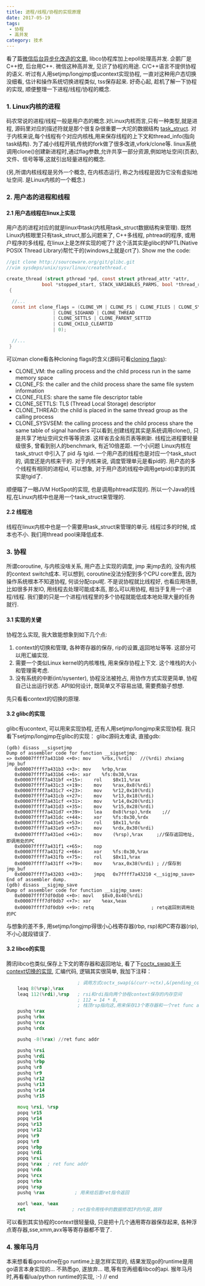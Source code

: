 ```yaml
---
title: 进程/线程/协程的实现原理
date: 2017-05-19 
tags:
 - 协程 
 - 高并发
category: 技术
---
```

看了篇[微信后台异步化改造的文章](http://www.infoq.com/cn/articles/CplusStyleCorourtine-At-Wechat), libco协程库加上epoll处理高并发. 企鹅厂是C++控, 后台用C++. 微信这种高并发, 见识了协程的用途. C/C++语言不提供协程的语义. 听过有人用setjmp/longjmp或ucontext实现协程, 一直对这种用户态切换没细看, 估计和操作系统切换进程类似, tss保存起来. 好奇心起, 趁机了解一下协程的实现, 顺便整理一下进程/线程/协程的概念.
<!-- more -->

### 1. Linux内核的进程

码农常说的进程/线程一般是用户态的概念.对Linux内核而言,只有一种类型,就是进程, 源码里对应的描述符就是那个很复杂很重要一大坨的数据结构 [task_struct](http://elixir.free-electrons.com/linux/latest/source/include/linux/sched.h#L483). 对于内核来说,每个线程有个对应内核栈,用来保存线程的上下文和thread_info(指向task结构). 
为了减小线程开销,传统的fork做了很多改进,vfork/clone等. linux系统调用clone()创建新进程时,通过flag参数,允许共享一部分资源,例如地址空间(页表),文件、信号等等,这就引出轻量进程的概念.

(另,所谓内核线程是另外一个概念, 在内核态运行, 称之为线程是因为它没有虚拟地址空间. 是Linux内核的一个概念.)

### 2. 用户态的进程和线程

#### 2.1 用户态线程在linux上实现
用户态的进程对应的就是linux中task(内核用task_struct数据结构来管理). 既然Linux内核眼里只有task_struct,那么问题来了, C++多线程, phtread的程序, 或用户程序的多线程, 在linux上是怎样实现的呢了? 这个活其实是glibc的NPTL(Native POSIX Thread Library)帮忙干的(windows上就是crt了). 
Show me the code:
```c
//git clone http://sourceware.org/git/glibc.git
//vim sysdeps/unix/sysv/linux/createthread.c

create_thread (struct pthread *pd, const struct pthread_attr *attr,
             bool *stopped_start, STACK_VARIABLES_PARMS, bool *thread_ran)
 {

  //...
  const int clone_flags = (CLONE_VM | CLONE_FS | CLONE_FILES | CLONE_SYSVSEM
                 | CLONE_SIGHAND | CLONE_THREAD
                 | CLONE_SETTLS | CLONE_PARENT_SETTID
                 | CLONE_CHILD_CLEARTID
                 | 0);

  //...
 }
```

可以man clone看各种cloning flags的含义(源码可看[cloning flags](http://elixir.free-electrons.com/linux/latest/source/include/uapi/linux/sched.h#L7)):
* CLONE_VM: the calling process and the child process run in the same memory space
* CLONE_FS: the caller and the child process share the same file system information
* CLONE_FILES: share the same file descriptor table
* CLONE_SETTLS: TLS (Thread Local Storage) descriptor
* CLONE_THREAD: the child is placed in the same thread group as the calling process
* CLONE_SYSVSEM: the calling process and the child process share the same table of signal handlers
可以看到,创建线程其实是系统调用clone(), 只是共享了地址空间文件等等资源. 这样省去全局页表等刷新. 线程比进程要轻量级很多, 曾看到别人的benchmark, 有近10倍差距. 
一个小问题
Linux内核在 task_struct 中引入了 pid 与 tgid. 一个用户态的线程也是对应一个task_stuct的, 调度还是内核来干的. 对于内核来说, 调度管理单元是看pid的. 用户态的多个线程有相同的进程id, 可以想象, 对于用户态的线程中调用getpid()拿到的其实是tgid了.

顺便瞄了一眼JVM HotSpot的实现, 也是调用phtread实现的. 所以一个Java的线程,在Linux内核中也是用一个task_struct来管理的.

#### 2.2 线程池
线程在linux内核中也是一个需要用task_struct来管理的单元. 线程过多的时候, 成本也不小.  我们用thread pool来降低成本.

### 3. 协程
所谓coroutine, 与内核没啥关系, 用户态上实现的调度, jmp
来jmp去的, 没有内核的context switch成本. 可以想到, coroutine没法分配到多个CPU core里去, 因为操作系统根本不知道协程, 何谈分配cpu呢. 不是说协程就比线程好, 也看应用场景, 比如很多并发IO, 用线程去处理可能成本高, 那么可以用协程, 相当于复用一个进程/线程. 我们要的只是一个进程/线程里的多个协程就能低成本地处理大量的任务就行.

#### 3.1 实现的关键

协程怎么实现, 我大致能想象到如下几个点:
1. context的切换和管理, 各种寄存器的保存, rip的设置,返回地址等等. 这部分可以用汇编实现.
3. 需要一个类似Linux kernel的内核堆栈, 用来保存协程上下文. 这个堆栈的大小和管理需考虑.
2. 没有系统的中断(int/sysenter), 协程没法被抢占, 用协作方式实现更简单, 协程自己让出运行状态. API如何设计, 既简单又不容易出错, 需要费脑子想想.

先只看看context的切换的原理.

#### 3.2 glibc的实现
glibc有ucontext, 可以用来实现协程, 还有人用setjmp/longjmp来实现协程. 我只看下setjmp/longjmp在glibc的实现：
glibc源码太难读, 直接gdb:

```assembly
(gdb) disass __sigsetjmp
Dump of assembler code for function __sigsetjmp:
=> 0x00007ffff7a431b0 <+0>:	mov    %rbx,(%rdi)   //(%rdi) zhxiang jmp_buf
   0x00007ffff7a431b3 <+3>:	mov    %rbp,%rax
   0x00007ffff7a431b6 <+6>:	xor    %fs:0x30,%rax
   0x00007ffff7a431bf <+15>:	rol    $0x11,%rax
   0x00007ffff7a431c3 <+19>:	mov    %rax,0x8(%rdi)
   0x00007ffff7a431c7 <+23>:	mov    %r12,0x10(%rdi)
   0x00007ffff7a431cb <+27>:	mov    %r13,0x18(%rdi)
   0x00007ffff7a431cf <+31>:	mov    %r14,0x20(%rdi)
   0x00007ffff7a431d3 <+35>:	mov    %r15,0x28(%rdi)
   0x00007ffff7a431d7 <+39>:	lea    0x8(%rsp),%rdx    ;// 
   0x00007ffff7a431dc <+44>:	xor    %fs:0x30,%rdx
   0x00007ffff7a431e5 <+53>:	rol    $0x11,%rdx
   0x00007ffff7a431e9 <+57>:	mov    %rdx,0x30(%rdi)
   0x00007ffff7a431ed <+61>:	mov    (%rsp),%rax     ;//保存返回地址,即调用处的PC
   0x00007ffff7a431f1 <+65>:	nop
   0x00007ffff7a431f2 <+66>:	xor    %fs:0x30,%rax
   0x00007ffff7a431fb <+75>:	rol    $0x11,%rax
   0x00007ffff7a431ff <+79>:	mov    %rax,0x38(%rdi) ; //保存到jmp_buf
   0x00007ffff7a43203 <+83>:	jmpq   0x7ffff7a43210 <__sigjmp_save>
End of assembler dump.
(gdb) disass __sigjmp_save
Dump of assembler code for function __sigjmp_save:
   0x00007ffff7df0db0 <+0>:	movl   $0x0,0x40(%rdi)
   0x00007ffff7df0db7 <+7>:	xor    %eax,%eax
   0x00007ffff7df0db9 <+9>:	retq                     ; retq返回到调用处的PC

```
与想象的差不多, 用setjmp/longjmp得很小心栈寄存器(rbp, rsp)和PC寄存器(rip),不小心就段错误了.

#### 3.2 libco的实现
腾讯libco也类似,保存上下文的寄存器和返回地址, 看了下[coctx_swap关于context切换的实现](https://github.com/Tencent/libco/blob/master/coctx_swap.S), 汇编代码, 逻辑其实很简单, 我加下注释：

```asm
                          ; 调用方式coctx_swap(&(curr->ctx),&(pending_co->)ctx)
    leaq 8(%rsp),%rax
    leaq 112(%rdi),%rsp   ; rsi和rdi指向两个协程context保存的内存空间 
                          ; 112 = 14 * 8, 
                          ; 栈顶rsp指向这,用来保存13个寄存器和一个ret func addr
    pushq %rax
    pushq %rbx
    pushq %rcx
    pushq %rdx

    pushq -8(%rax) //ret func addr

    pushq %rsi
    pushq %rdi
    pushq %rbp
    pushq %r8
    pushq %r9
    pushq %r12
    pushq %r13
    pushq %r14
    pushq %r15
    
    movq %rsi, %rsp
    popq %r15
    popq %r14
    popq %r13
    popq %r12
    popq %r9
    popq %r8
    popq %rbp
    popq %rdi
    popq %rsi
    popq %rax  ; ret func addr
    popq %rdx
    popq %rcx
    popq %rbx
    popq %rsp
    pushq %rax           ; 用来给后面ret指令返回
    
    xorl %eax, %eax
    ret                 ; ret指令用栈中的数据修改IP的内容,跳转
```

可以看到其实协程的context很轻量级, 只是把十几个通用寄存器保存起来, 各种浮点寄存器,sse,xmm,avx等等寄存器都不管了.

### 4. 猴年马月
本来想看看goroutine在go runtime上是怎样实现的, 结果发现go的runtime是用go语言本身实现的... 不熟悉go, 遂放弃...
嗯,等有空再细看libco的api. 猴年马月时,再看看lua/python runtime的实现, :-)
// end



